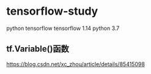 # tensorflow-study
python tensorflow
 tensorflow 1.14
 python 3.7

## tf.Variable()函数  

https://blog.csdn.net/xc_zhou/article/details/85415098
